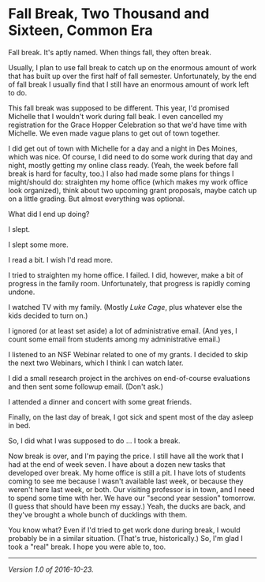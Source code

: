 Fall Break, Two Thousand and Sixteen, Common Era
================================================

Fall break.  It's aptly named.  When things fall, they often break.

Usually, I plan to use fall break to catch up on the enormous amount
of work that has built up over the first half of fall semester.
Unfortunately, by the end of fall break I usually find that I still have
an enormous amount of work left to do.

This fall break was supposed to be different.  This year, I'd promised
Michelle that I wouldn't work during fall beak.  I even cancelled my
registration for the Grace Hopper Celebration so that we'd have time
with Michelle.  We even made vague plans to get out of town together.

I did get out of town with Michelle for a day and a night in Des Moines,
which was nice.  Of course, I did need to do some work during that day
and night, mostly getting my online class ready.  (Yeah, the week before
fall break is hard for faculty, too.)  I also had made some plans for
things I might/should do: straighten my home office (which makes my
work office look organized), think about two upcoming grant proposals,
maybe catch up on a little grading.  But almost everything was optional.

What did I end up doing?

I slept.

I slept some more.

I read a bit.  I wish I'd read more.

I tried to straighten my home office.  I failed.  I did, however, make a
bit of progress in the family room.  Unfortunately, that progress is
rapidly coming undone.

I watched TV with my family.  (Mostly _Luke Cage_, plus whatever else
the kids decided to turn on.)

I ignored (or at least set aside) a lot of administrative email.
(And yes, I count some email from students among my administrative email.)

I listened to an NSF Webinar related to one of my grants.  I decided to
skip the next two Webinars, which I think I can watch later.

I did a small research project in the archives on end-of-course
evaluations and then sent some followup email.  (Don't ask.)

I attended a dinner and concert with some great friends.

Finally, on the last day of break, I got sick and spent most of the
day asleep in bed.

So, I did what I was supposed to do ... I took a break.

Now break is over, and I'm paying the price.  I still have all the work
that I had at the end of week seven.  I have about a dozen new tasks that
developed over break.  My home office is still a pit.  I have lots
of students coming to see me because I wasn't available last week, or
because they weren't here last week, or both.  Our visiting professor is
in town, and I need to spend some time with her.  We have our "second year
session" tomorrow.  (I guess that should have been my essay.)  Yeah, the
ducks are back, and they've brought a whole bunch of ducklings with them.

You know what?  Even if I'd tried to get work done during break, I
would probably be in a similar situation.  (That's true, historically.)
So, I'm glad I took a "real" break.  I hope you were able to, too.

---

*Version 1.0 of 2016-10-23.*
